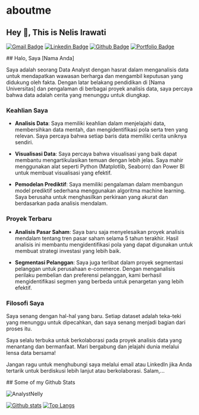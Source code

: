 # aboutme

## Hey 👋, This is Nelis Irawati
[![Gmail Badge](https://img.shields.io/badge/-awesome.nelis@gmail.com-c14438?style=flat&logo=Gmail&logoColor=white&link=mailto:awesome.nelis@gmail.com)](mailto:awesome.nelis@gmail.com) 
[![Linkedin Badge](https://img.shields.io/badge/-https://www.linkedin.com/in/nelisirawati/-0072b1?style=flat&logo=Linkedin&logoColor=white&link=https://www.linkedin.com/in/https://www.linkedin.com/in/nelisirawati//)](https://www.linkedin.com/in/https://www.linkedin.com/in/nelisirawati//) [![Github Badge](https://img.shields.io/badge/-AnalystNelly-grey?style=flat&logo=github&logoColor=white&link=https://github.com/AnalystNelly/)](https://www.github.com/AnalystNelly/) [![Portfolio Badge](https://img.shields.io/badge/portfolio-web-blue?style=flat&link=https://analystnelly.github.io/webportofolio//)](https://analystnelly.github.io/webportofolio//) <p align='left'>## Halo, Saya [Nama Anda]

Saya adalah seorang Data Analyst dengan hasrat dalam menganalisis data untuk mendapatkan wawasan berharga dan mengambil keputusan yang didukung oleh fakta. Dengan latar belakang pendidikan di [Nama Universitas] dan pengalaman di berbagai proyek analisis data, saya percaya bahwa data adalah cerita yang menunggu untuk diungkap.

### Keahlian Saya

- **Analisis Data**: Saya memiliki keahlian dalam menjelajahi data, membersihkan data mentah, dan mengidentifikasi pola serta tren yang relevan. Saya percaya bahwa setiap baris data memiliki cerita uniknya sendiri.

- **Visualisasi Data**: Saya percaya bahwa visualisasi yang baik dapat membantu mengartikulasikan temuan dengan lebih jelas. Saya mahir menggunakan alat seperti Python (Matplotlib, Seaborn) dan Power BI untuk membuat visualisasi yang efektif.

- **Pemodelan Prediktif**: Saya memiliki pengalaman dalam membangun model prediktif sederhana menggunakan algoritma machine learning. Saya berusaha untuk menghasilkan perkiraan yang akurat dan berdasarkan pada analisis mendalam.

### Proyek Terbaru

- **Analisis Pasar Saham**: Saya baru saja menyelesaikan proyek analisis mendalam tentang tren pasar saham selama 5 tahun terakhir. Hasil analisis ini membantu mengidentifikasi pola yang dapat digunakan untuk membuat strategi investasi yang lebih baik.

- **Segmentasi Pelanggan**: Saya juga terlibat dalam proyek segmentasi pelanggan untuk perusahaan e-commerce. Dengan menganalisis perilaku pembelian dan preferensi pelanggan, kami berhasil mengidentifikasi segmen yang berbeda untuk penargetan yang lebih efektif.

### Filosofi Saya

Saya senang dengan hal-hal yang baru. Setiap dataset adalah teka-teki yang menunggu untuk dipecahkan, dan saya senang menjadi bagian dari proses itu.

Saya selalu terbuka untuk berkolaborasi pada proyek analisis data yang menantang dan bermanfaat. Mari bergabung dan jelajahi dunia melalui lensa data bersama!

Jangan ragu untuk menghubungi saya melalui email atau LinkedIn jika Anda tertarik untuk berdiskusi lebih lanjut atau berkolaborasi.
Salam,...
</p>
## Some of my Github Stats
<p align=left> <img src=https://komarev.com/ghpvc/?username=AnalystNelly alt=AnalystNelly /> </p>

[![Github stats](https://github-readme-stats.vercel.app/api?username=AnalystNelly&show_icons=true&include_all_commits=true)](https://github.com/AnalystNelly/github-readme-stats)
[![Top Langs](https://github-readme-stats.vercel.app/api/top-langs/?username=AnalystNelly&layout=compact)](https://github.com/AnalystNelly/github-readme-stats)
